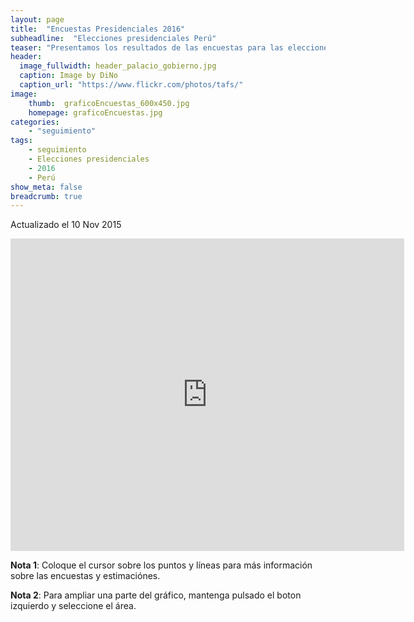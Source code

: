 ```yaml
---
layout: page
title:  "Encuestas Presidenciales 2016"
subheadline:  "Elecciones presidenciales Perú"
teaser: "Presentamos los resultados de las encuestas para las elecciones presidenciales 2016"
header:
  image_fullwidth: header_palacio_gobierno.jpg
  caption: Image by DiNo
  caption_url: "https://www.flickr.com/photos/tafs/"
image:
    thumb:  graficoEncuestas_600x450.jpg
    homepage: graficoEncuestas.jpg
categories:
    - "seguimiento"
tags:
    - seguimiento
    - Elecciones presidenciales
    - 2016 
    - Perú
show_meta: false
breadcrumb: true
---
```






Actualizado el 10 Nov 2015

<iframe src="https://plot.ly/~AlejandroKantor/202.embed" style="width: 125%" frameBorder="0" height="500" scrolling="no" seamless="seamless"
class="myIframe">
<p>Hi SOF</p>
</iframe>

<script type="text/javascript" language="javascript"> 
$('.myIframe').css('height', $(window).height()+'px');
</script>
__Nota 1__: Coloque el cursor sobre los puntos y líneas para más información sobre las encuestas y estimaciónes.

__Nota 2__: Para ampliar una parte del gráfico, mantenga pulsado el boton izquierdo y seleccione el área. 
<!--<iframe height="600" id="igraph" scrolling="no" seamless="seamless" src="https://plot.ly/~AlejandroKantor/202.embed" width="800" frameBorder="0"></iframe> -->





